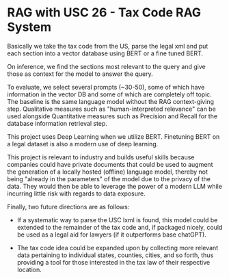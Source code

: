 # RAG with USC 26 - Tax Code RAG System

Basically we take the tax code from the US, parse the legal xml and put each section into a vector database using BERT or a fine tuned BERT.

On inference, we find the sections most relevant to the query and give those as context for the model to answer the query.

To evaluate, we select several prompts (~30-50), some of which have information in the vector DB and some of which are completely off topic. The baseline is the same language model without the RAG context-giving step. Qualitative measures such as "human-interpreted relevance" can be used alongside Quantitative measures such as Precision and Recall for the database information retrieval step.

This project uses Deep Learning when we utilize BERT. Finetuning BERT on a legal dataset is also a modern use of deep learning.

This project is relevant to industry and builds useful skills because companies could have private documents that could be used to augment the generation of a locally hosted (offline) language model, thereby not being "already in the parameters" of the model due to the privacy of the data. They would then be able to leverage the power of a modern LLM while incurring little risk with regards to data exposure.

Finally, two future directions are as follows: 

- If a systematic way to parse the USC lxml is found, this model could be extended to the remainder of the tax code and, if packaged nicely, could be used as a legal aid for lawyers (if it outperforms base chatGPT).

- The tax code idea could be expanded upon by collecting more relevant data pertaining to individual states, counties, cities, and so forth, thus providing a tool for those interested in the tax law of their respective location.

